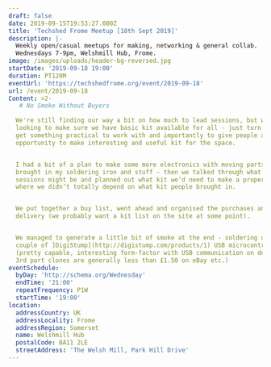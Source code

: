 ```yaml
---
draft: false
date: 2019-09-15T19:53:27.000Z
title: 'Techshed Frome Meetup [18th Sept 2019]'
description: |-
  Weekly open/casual meetups for making, networking & general collab.
  Wednesdays 7-9pm, Welshmill Hub, Frome.
image: /images/uploads/header-bg-reversed.jpg
startDate: '2019-09-18 19:00'
duration: PT120M
eventUrl: 'https://techshedfrome.org/event/2019-09-18'
url: /event/2019-09-18
Content: >2-
   # No Smoke Without Buyers

  We're still finding our way a bit on how much to lead sessions, but we're
  looking to make sure we have basic kit available for all - just turn up and
  get something practical to work with and importantly to give people an
  opportunity to make interesting and useful kit for the space.


  I had a bit of a plan to make some more electronics with moving parts -
  brought in my soldering iron and stuff - then we talked through what next
  sessions might be and planned out what kit we’d need to make a proper session
  where we didn’t totally depend on what kit people brought in.


  We put together a buy list, went ahead and organised the purchases and
  delivery (we probably want a kit list on the site at some point).


  We managed to generate a little bit of smoke at the end - soldering up a
  couple of ]DigiStump](http://digistump.com/products/1) USB microcontrollers
  (pretty capable, interesting form-factor with USB communication on device &
  3rd part clones are generally less than £1.50 on eBay etc.)
eventSchedule:
  byDay: 'http://schema.org/Wednesday'
  endTime: '21:00'
  repeatFrequency: P1W
  startTime: '19:00'
location:
  addressCountry: UK
  addressLocality: Frome
  addressRegion: Somerset
  name: Welshmill Hub
  postalCode: BA11 2LE
  streetAddress: 'The Welsh Mill, Park Hill Drive'
---
```


